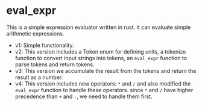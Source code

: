 # eval_expr

This is a simple expression evaluator written in rust. It can evaluate simple arithmetic expressions.

- v1: Simple functionality.
- v2: This version includes a Token enum for defining units, a tokenize function to convert input strings into tokens, an `eval_expr` function to parse tokens and return tokens.
- v3: This version we accumulate the result from the tokens and return the result as a number.
- v4: This version includes new operators: `*` and `/` and also modified the `eval_expr` function to handle these operators. since `*` and `/` have higher precedence than `+` and `-`, we need to handle them first.
